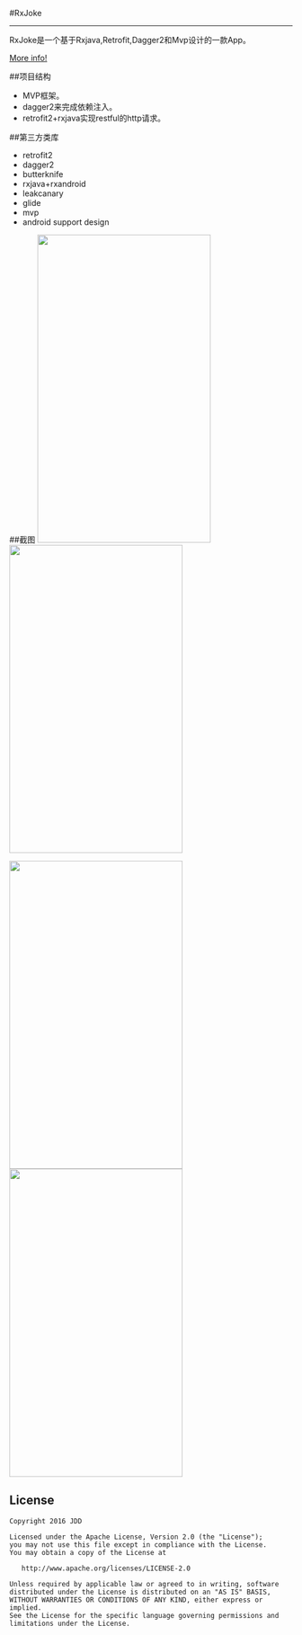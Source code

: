 #RxJoke

----------

RxJoke是一个基于Rxjava,Retrofit,Dagger2和Mvp设计的一款App。

[More info!](http://www.jianshu.com/p/9430eca553a5 "More info")

##项目结构
 * MVP框架。
 * dagger2来完成依赖注入。
 * retrofit2+rxjava实现restful的http请求。

##第三方类库
* retrofit2
* dagger2
* butterknife
* rxjava+rxandroid
* leakcanary
* glide
* mvp
* android support design

##截图
<img src="http://7xsffo.com1.z0.glb.clouddn.com/app_copyright_jdd.png" width="308" height="548"/>
<img src="http://7xsffo.com1.z0.glb.clouddn.com/rxjoke_main.png" width="308" height="548"/>

<img src="http://7xsffo.com1.z0.glb.clouddn.com/rxjoke_icon.png" width="308" height="548"/>
<img src="http://7xsffo.com1.z0.glb.clouddn.com/rxjoke_error.png" width="308" height="548"/>

## License

    Copyright 2016 JDD

    Licensed under the Apache License, Version 2.0 (the "License");
    you may not use this file except in compliance with the License.
    You may obtain a copy of the License at

       http://www.apache.org/licenses/LICENSE-2.0

    Unless required by applicable law or agreed to in writing, software
    distributed under the License is distributed on an "AS IS" BASIS,
    WITHOUT WARRANTIES OR CONDITIONS OF ANY KIND, either express or implied.
    See the License for the specific language governing permissions and
    limitations under the License.

